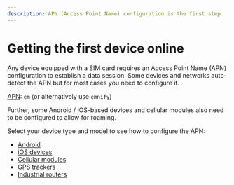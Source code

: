 ```yaml
---
description: APN (Access Point Name) configuration is the first step
---
```

# Getting the first device online

Any device equipped with a SIM card requires an Access Point Name (APN) configuration to establish a data session.
Some devices and networks auto-detect the APN but for most cases you need to configure it.

[APN](../../glossary#apn---access-point-name): `em` (or alternatively use `emnify`)

Further, some Android / iOS-based devices and cellular modules also need to be configured to allow for roaming.

Select your device type and model to see how to configure the APN:

- [Android](android)
- [iOS devices](ios-devices)
- [Cellular modules](cellular-modules)
- [GPS trackers](gps-trackers)
- [Industrial routers](industrial-routers)
